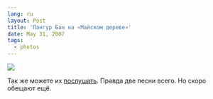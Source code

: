 ```yaml
---
lang: ru
layout: Post
title: 'Пангур Бан на «Майском дереве»'
date: May 31, 2007
tags:
  - photos
---
```


![](/images/blog/Sapegin-Artem-20D-2007-05-26-350-5054.jpg)

Так же можете их [послушать](http://realmusic.ru/pangurban 'Музыка Пангур Бан'). Правда две песни всего. Но скоро обещают ещё.
